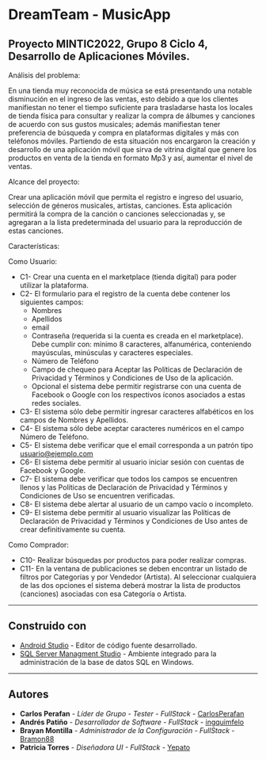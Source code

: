 # DreamTeam - MusicApp

## Proyecto MINTIC2022, Grupo 8 Ciclo 4, Desarrollo de Aplicaciones Móviles.

Análisis del problema:

En una tienda muy reconocida de música se está presentando una notable disminución en el ingreso de las ventas, esto debido a que los clientes manifiestan no tener el tiempo suficiente para
trasladarse hasta los locales de tienda física para consultar y realizar la compra de álbumes y canciones de acuerdo con sus gustos musicales; además manifiestan tener preferencia de búsqueda y compra en plataformas digitales y más con teléfonos móviles.
Partiendo de esta situación nos encargaron la creación y desarrollo de una aplicación móvil que sirva de vitrina digital que genere los productos en venta de la tienda en formato Mp3 y así, aumentar el nivel de ventas.

Alcance del proyecto:

Crear una aplicación móvil que permita el registro e ingreso del usuario, selección de géneros musicales, artistas, canciones. Esta aplicación permitirá la compra de la canción o canciones seleccionadas y, se agregaran a la lista predeterminada del usuario para la reproducción de estas canciones.

Características:

Como Usuario:
* C1- Crear una cuenta en el marketplace (tienda digital) para poder utilizar la plataforma.
* C2- El formulario para el registro de la cuenta debe contener los siguientes campos:
    - Nombres
    - Apellidos
    - email
    - Contraseña (requerida si la cuenta es creada en el marketplace). Debe cumplir con: mínimo 8 caracteres, alfanumérica, conteniendo mayúsculas, minúsculas y caracteres especiales.
    - Número de Teléfono
    - Campo de chequeo para Aceptar las Políticas de Declaración de Privacidad y Términos y Condiciones de Uso de la aplicación.
    - Opcional el sistema debe permitir registrarse con una cuenta de Facebook o Google con los respectivos íconos asociados a estas redes sociales.
* C3- El sistema sólo debe permitir ingresar caracteres alfabéticos en los campos de Nombres y Apellidos.
* C4- El sistema sólo debe aceptar caracteres numéricos en el campo Número de Teléfono.
* C5- El sistema debe verificar que el email corresponda a un patrón tipo usuario@ejemplo.com
* C6- El sistema debe permitir al usuario iniciar sesión con cuentas de Facebook y Google.
* C7- El sistema debe verificar que todos los campos se encuentren llenos y las Políticas de Declaración de Privacidad y Términos y Condiciones de Uso se encuentren verificadas.
* C8- El sistema debe alertar al usuario de un campo vacío o incompleto.
* C9- El sistema debe permitir al usuario visualizar las Políticas de Declaración de Privacidad y Términos y Condiciones de Uso antes de crear definitivamente su cuenta.

Como Comprador:
* C10- Realizar búsquedas por productos para poder realizar compras.
* C11- En la ventana de publicaciones se deben encontrar un listado de filtros por Categorías y por Vendedor (Artista). Al seleccionar cualquiera de las dos opciones el sistema deberá mostrar la lista de productos (canciones) asociadas con esa Categoría o Artista.

---
## Construido con

* [Android Studio](https://developer.android.com/studio) - Editor de código fuente desarrollado.
* [SQL Server Managment Studio](https://docs.microsoft.com/en-us/sql/ssms/download-sql-server-management-studio-ssms?view=sql-server-ver15) - Ambiente integrado para la administración de la base de datos SQL en Windows.

---
## Autores

* **Carlos Perafan** - *Líder de Grupo - Tester - FullStack* - [CarlosPerafan](https://github.com/CarlosPerafan)
* **Andrés Patiño** - *Desarrollador de Software - FullStack* - [ingquimfelo](https://github.com/ingquimfelo)
* **Brayan Montilla** - *Administrador de la Configuración - FullStack* - [Bramon88](https://github.com/Bramon88)
* **Patricia Torres** - *Diseñadora UI - FullStack* - [Yepato](https://github.com/Yepato)
